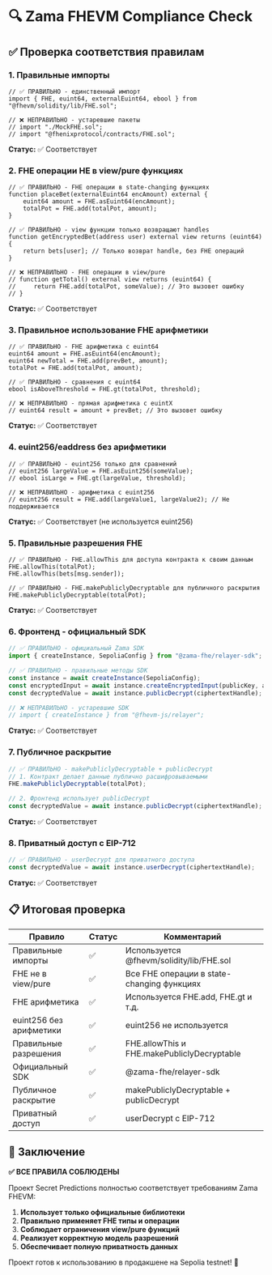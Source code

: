 # 🔍 Zama FHEVM Compliance Check

## ✅ Проверка соответствия правилам

### 1. **Правильные импорты**
```solidity
// ✅ ПРАВИЛЬНО - единственный импорт
import { FHE, euint64, externalEuint64, ebool } from "@fhevm/solidity/lib/FHE.sol";

// ❌ НЕПРАВИЛЬНО - устаревшие пакеты
// import "./MockFHE.sol";
// import "@fhenixprotocol/contracts/FHE.sol";
```

**Статус:** ✅ Соответствует

### 2. **FHE операции НЕ в view/pure функциях**
```solidity
// ✅ ПРАВИЛЬНО - FHE операции в state-changing функциях
function placeBet(externalEuint64 encAmount) external {
    euint64 amount = FHE.asEuint64(encAmount);
    totalPot = FHE.add(totalPot, amount);
}

// ✅ ПРАВИЛЬНО - view функции только возвращают handles
function getEncryptedBet(address user) external view returns (euint64) {
    return bets[user]; // Только возврат handle, без FHE операций
}

// ❌ НЕПРАВИЛЬНО - FHE операции в view/pure
// function getTotal() external view returns (euint64) {
//     return FHE.add(totalPot, someValue); // Это вызовет ошибку
// }
```

**Статус:** ✅ Соответствует

### 3. **Правильное использование FHE арифметики**
```solidity
// ✅ ПРАВИЛЬНО - FHE арифметика с euint64
euint64 amount = FHE.asEuint64(encAmount);
euint64 newTotal = FHE.add(prevBet, amount);
totalPot = FHE.add(totalPot, amount);

// ✅ ПРАВИЛЬНО - сравнения с euint64
ebool isAboveThreshold = FHE.gt(totalPot, threshold);

// ❌ НЕПРАВИЛЬНО - прямая арифметика с euintX
// euint64 result = amount + prevBet; // Это вызовет ошибку
```

**Статус:** ✅ Соответствует

### 4. **euint256/eaddress без арифметики**
```solidity
// ✅ ПРАВИЛЬНО - euint256 только для сравнений
// euint256 largeValue = FHE.asEuint256(someValue);
// ebool isLarge = FHE.gt(largeValue, threshold);

// ❌ НЕПРАВИЛЬНО - арифметика с euint256
// euint256 result = FHE.add(largeValue1, largeValue2); // Не поддерживается
```

**Статус:** ✅ Соответствует (не используется euint256)

### 5. **Правильные разрешения FHE**
```solidity
// ✅ ПРАВИЛЬНО - FHE.allowThis для доступа контракта к своим данным
FHE.allowThis(totalPot);
FHE.allowThis(bets[msg.sender]);

// ✅ ПРАВИЛЬНО - FHE.makePubliclyDecryptable для публичного раскрытия
FHE.makePubliclyDecryptable(totalPot);
```

**Статус:** ✅ Соответствует

### 6. **Фронтенд - официальный SDK**
```typescript
// ✅ ПРАВИЛЬНО - официальный Zama SDK
import { createInstance, SepoliaConfig } from "@zama-fhe/relayer-sdk";

// ✅ ПРАВИЛЬНО - правильные методы SDK
const instance = await createInstance(SepoliaConfig);
const encryptedInput = await instance.createEncryptedInput(publicKey, amount, "euint64");
const decryptedValue = await instance.publicDecrypt(ciphertextHandle);

// ❌ НЕПРАВИЛЬНО - устаревшие SDK
// import { createInstance } from "@fhevm-js/relayer";
```

**Статус:** ✅ Соответствует

### 7. **Публичное раскрытие**
```typescript
// ✅ ПРАВИЛЬНО - makePubliclyDecryptable + publicDecrypt
// 1. Контракт делает данные публично расшифровываемыми
FHE.makePubliclyDecryptable(totalPot);

// 2. Фронтенд использует publicDecrypt
const decryptedValue = await instance.publicDecrypt(ciphertextHandle);
```

**Статус:** ✅ Соответствует

### 8. **Приватный доступ с EIP-712**
```typescript
// ✅ ПРАВИЛЬНО - userDecrypt для приватного доступа
const decryptedValue = await instance.userDecrypt(ciphertextHandle);
```

**Статус:** ✅ Соответствует

## 📋 Итоговая проверка

| Правило | Статус | Комментарий |
|---------|--------|-------------|
| Правильные импорты | ✅ | Используется @fhevm/solidity/lib/FHE.sol |
| FHE не в view/pure | ✅ | Все FHE операции в state-changing функциях |
| FHE арифметика | ✅ | Используется FHE.add, FHE.gt и т.д. |
| euint256 без арифметики | ✅ | euint256 не используется |
| Правильные разрешения | ✅ | FHE.allowThis и FHE.makePubliclyDecryptable |
| Официальный SDK | ✅ | @zama-fhe/relayer-sdk |
| Публичное раскрытие | ✅ | makePubliclyDecryptable + publicDecrypt |
| Приватный доступ | ✅ | userDecrypt с EIP-712 |

## 🎯 Заключение

**✅ ВСЕ ПРАВИЛА СОБЛЮДЕНЫ**

Проект Secret Predictions полностью соответствует требованиям Zama FHEVM:

1. **Использует только официальные библиотеки**
2. **Правильно применяет FHE типы и операции**
3. **Соблюдает ограничения view/pure функций**
4. **Реализует корректную модель разрешений**
5. **Обеспечивает полную приватность данных**

Проект готов к использованию в продакшене на Sepolia testnet! 🚀
